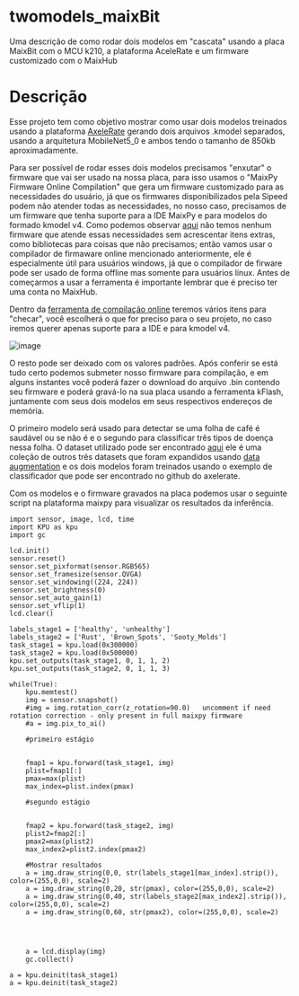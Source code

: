# twomodels_maixBit
Uma descrição de como rodar dois modelos em "cascata" usando a placa MaixBit com o MCU k210, a plataforma AceleRate e um firmware customizado com o MaixHub

# Descrição
Esse projeto tem como objetivo mostrar como usar dois modelos treinados usando a plataforma [AxeleRate](https://github.com/AIWintermuteAI/aXeleRate) gerando dois arquivos .kmodel separados, usando a arquitetura MobileNet5_0 e ambos tendo o tamanho de 850kb aproximadamente.

Para ser possível de rodar esses dois modelos precisamos "enxutar" o firmware que vai ser usado na nossa placa, para isso usamos o "MaixPy Firmware Online Compilation" que gera um firmware customizado para as necessidades do usuário, já que os firmwares disponibilizados pela Sipeed podem não atender todas as necessidades, no nosso caso, precisamos de um firmware que tenha suporte para a IDE MaixPy e para modelos do formado kmodel v4. Como podemos observar [aqui](https://dl.sipeed.com/shareURL/MAIX/MaixPy/release/master) não temos nenhum firmware que atende essas necessidades sem acrescentar itens extras, como bibliotecas para coisas que não precisamos; então vamos usar o compilador de firmaware online mencionado anteriormente, ele é especialmente útil para usuários windows, já que o compilador de firware pode ser usado de forma offline mas somente para usuários linux. Antes de começarmos a usar a ferramenta é importante lembrar que é preciso ter uma conta no MaixHub.

Dentro da [ferramenta de compilação online](https://www.maixhub.com/onlineCompiler) teremos vários itens para "checar", você escolherá o que for preciso para o seu projeto, no caso iremos querer apenas suporte para a IDE e para kmodel v4.

![image](https://user-images.githubusercontent.com/74123993/126240239-d81774b7-781a-44a1-8c57-120c9c604d17.png)

O resto pode ser deixado com os valores padrôes. Após conferir se está tudo certo podemos submeter nosso firmware para compilação, e em alguns instantes você poderá fazer o download do arquivo .bin contendo seu firmware e poderá gravá-lo na sua placa usando a ferramenta kFlash, juntamente com seus dois modelos em seus respectivos endereços de memória.

O primeiro modelo será usado para detectar se uma folha de café é saudável ou se não é e o segundo para classificar três tipos de doença nessa folha. O dataset utilizado pode ser encontrado [aqui](https://github.com/francismontalbo/swatdcnn) ele é uma coleção de outros três datasets que foram expandidos usando [data augmentation](https://nanonets.com/blog/data-augmentation-how-to-use-deep-learning-when-you-have-limited-data-part-2/) e os dois modelos foram treinados usando o exemplo de classificador que pode ser encontrado no github do axelerate.

Com os modelos e o firmware gravados na placa podemos usar o seguinte script na plataforma maixpy para visualizar os resultados da inferência.

    import sensor, image, lcd, time
	import KPU as kpu
	import gc

	lcd.init()
	sensor.reset()
	sensor.set_pixformat(sensor.RGB565)
	sensor.set_framesize(sensor.QVGA)
	sensor.set_windowing((224, 224))
	sensor.set_brightness(0)
	sensor.set_auto_gain(1)
	sensor.set_vflip(1)
	lcd.clear()

	labels_stage1 = ['healthy', 'unhealthy']
	labels_stage2 = ['Rust', 'Brown_Spots', 'Sooty_Molds']
	task_stage1 = kpu.load(0x300000)
	task_stage2 = kpu.load(0x500000)
	kpu.set_outputs(task_stage1, 0, 1, 1, 2)
	kpu.set_outputs(task_stage2, 0, 1, 1, 3)

	while(True):
		kpu.memtest()
		img = sensor.snapshot()
		#img = img.rotation_corr(z_rotation=90.0)   uncomment if need rotation correction - only present in full maixpy firmware
		#a = img.pix_to_ai()

		#primeiro estágio


		fmap1 = kpu.forward(task_stage1, img)
		plist=fmap1[:]
		pmax=max(plist)
		max_index=plist.index(pmax)

		#segundo estágio


		fmap2 = kpu.forward(task_stage2, img)
		plist2=fmap2[:]
		pmax2=max(plist2)
		max_index2=plist2.index(pmax2)

		#Mostrar resultados
		a = img.draw_string(0,0, str(labels_stage1[max_index].strip()), color=(255,0,0), scale=2)
		a = img.draw_string(0,20, str(pmax), color=(255,0,0), scale=2)
		a = img.draw_string(0,40, str(labels_stage2[max_index2].strip()), color=(255,0,0), scale=2)
		a = img.draw_string(0,60, str(pmax2), color=(255,0,0), scale=2)




		a = lcd.display(img)
		gc.collect()

	a = kpu.deinit(task_stage1)
	a = kpu.deinit(task_stage2)


      
